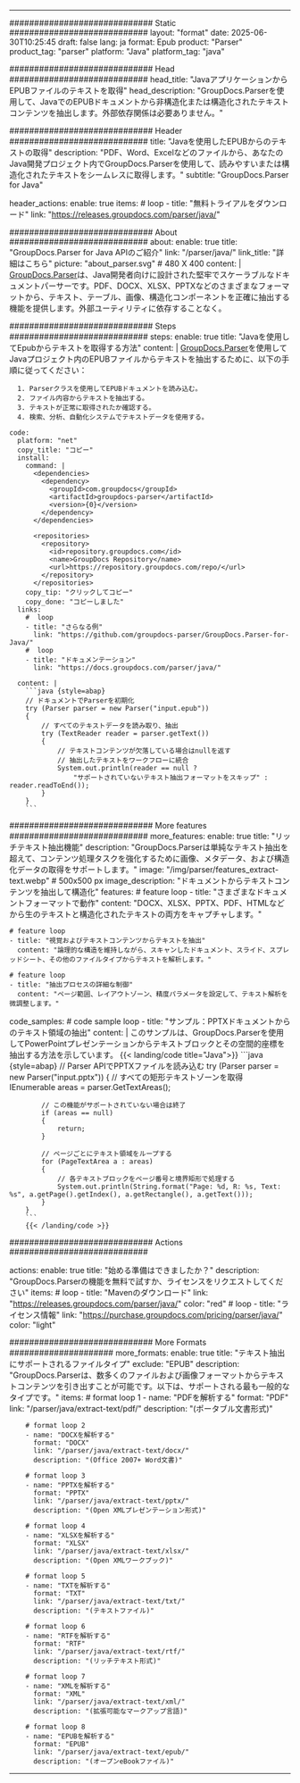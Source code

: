 


---
############################# Static ############################
layout: "format"
date:  2025-06-30T10:25:45
draft: false
lang: ja
format: Epub
product: "Parser"
product_tag: "parser"
platform: "Java"
platform_tag: "java"

############################# Head ############################
head_title: "JavaアプリケーションからEPUBファイルのテキストを取得"
head_description: "GroupDocs.Parserを使用して、JavaでのEPUBドキュメントから非構造化または構造化されたテキストコンテンツを抽出します。外部依存関係は必要ありません。"

############################# Header ############################
title: "Javaを使用したEPUBからのテキストの取得" 
description: "PDF、Word、Excelなどのファイルから、あなたのJava開発プロジェクト内でGroupDocs.Parserを使用して、読みやすいまたは構造化されたテキストをシームレスに取得します。"
subtitle: "GroupDocs.Parser for Java" 

header_actions:
  enable: true
  items:
    #  loop
    - title: "無料トライアルをダウンロード"
      link: "https://releases.groupdocs.com/parser/java/"
      
############################# About ############################
about:
    enable: true
    title: "GroupDocs.Parser for Java APIのご紹介"
    link: "/parser/java/"
    link_title: "詳細はこちら"
    picture: "about_parser.svg" # 480 X 400
    content: |
       [GroupDocs.Parser](/parser/java/)は、Java開発者向けに設計された堅牢でスケーラブルなドキュメントパーサーです。PDF、DOCX、XLSX、PPTXなどのさまざまなフォーマットから、テキスト、テーブル、画像、構造化コンポーネントを正確に抽出する機能を提供します。外部ユーティリティに依存することなく。

############################# Steps ############################
steps:
    enable: true
    title: "Javaを使用してEpubからテキストを取得する方法"
    content: |
      [GroupDocs.Parser](/parser/java/)を使用してJavaプロジェクト内のEPUBファイルからテキストを抽出するために、以下の手順に従ってください：
      
      1. Parserクラスを使用してEPUBドキュメントを読み込む。
      2. ファイル内容からテキストを抽出する。
      3. テキストが正常に取得されたか確認する。
      4. 検索、分析、自動化システムでテキストデータを使用する。
   
    code:
      platform: "net"
      copy_title: "コピー"
      install:
        command: |
          <dependencies>
            <dependency>
              <groupId>com.groupdocs</groupId>
              <artifactId>groupdocs-parser</artifactId>
              <version>{0}</version>
            </dependency>
          </dependencies>

          <repositories>
            <repository>
              <id>repository.groupdocs.com</id>
              <name>GroupDocs Repository</name>
              <url>https://repository.groupdocs.com/repo/</url>
            </repository>
          </repositories>
        copy_tip: "クリックしてコピー"
        copy_done: "コピーしました"
      links:
        #  loop
        - title: "さらなる例"
          link: "https://github.com/groupdocs-parser/GroupDocs.Parser-for-Java/"
        #  loop
        - title: "ドキュメンテーション"
          link: "https://docs.groupdocs.com/parser/java/"
          
      content: |
        ```java {style=abap}
        // ドキュメントでParserを初期化
        try (Parser parser = new Parser("input.epub"))
        {
            // すべてのテキストデータを読み取り、抽出
            try (TextReader reader = parser.getText())
            {
                // テキストコンテンツが欠落している場合はnullを返す
                // 抽出したテキストをワークフローに統合
                System.out.println(reader == null ? 
                    "サポートされていないテキスト抽出フォーマットをスキップ" : reader.readToEnd());
            }
        }
        ```            

############################# More features ############################
more_features:
  enable: true
  title: "リッチテキスト抽出機能"
  description: "GroupDocs.Parserは単純なテキスト抽出を超えて、コンテンツ処理タスクを強化するために画像、メタデータ、および構造化データの取得をサポートします。"
  image: "/img/parser/features_extract-text.webp" # 500x500 px
  image_description: "ドキュメントからテキストコンテンツを抽出して構造化"
  features:
    # feature loop
    - title: "さまざまなドキュメントフォーマットで動作"
      content: "DOCX、XLSX、PPTX、PDF、HTMLなどから生のテキストと構造化されたテキストの両方をキャプチャします。"

    # feature loop
    - title: "視覚およびテキストコンテンツからテキストを抽出"
      content: "論理的な構造を維持しながら、スキャンしたドキュメント、スライド、スプレッドシート、その他のファイルタイプからテキストを解析します。"

    # feature loop
    - title: "抽出プロセスの詳細な制御"
      content: "ページ範囲、レイアウトゾーン、精度パラメータを設定して、テキスト解析を微調整します。"
      
  code_samples:
    # code sample loop
    - title: "サンプル：PPTXドキュメントからのテキスト領域の抽出"
      content: |
        このサンプルは、GroupDocs.Parserを使用してPowerPointプレゼンテーションからテキストブロックとその空間的座標を抽出する方法を示しています。
        {{< landing/code title="Java">}}
        ```java {style=abap}
        //  Parser APIでPPTXファイルを読み込む
        try (Parser parser = new Parser("input.pptx"))
        {
            // すべての矩形テキストゾーンを取得
            IEnumerable<PageTextArea> areas = parser.GetTextAreas();

            // この機能がサポートされていない場合は終了
            if (areas == null)
            {
                return;
            }

            // ページごとにテキスト領域をループする
            for (PageTextArea a : areas)
            {
                // 各テキストブロックをページ番号と境界矩形で処理する
                System.out.println(String.format("Page: %d, R: %s, Text: %s", a.getPage().getIndex(), a.getRectangle(), a.getText()));
            }
        }
        ```
        {{< /landing/code >}}


############################# Actions ############################

actions:
  enable: true
  title: "始める準備はできましたか？"
  description: "GroupDocs.Parserの機能を無料で試すか、ライセンスをリクエストしてください"
  items:
    #  loop
    - title: "Mavenのダウンロード"
      link: "https://releases.groupdocs.com/parser/java/"
      color: "red"
        #  loop
    - title: "ライセンス情報"
      link: "https://purchase.groupdocs.com/pricing/parser/java/"
      color: "light"


############################# More Formats #####################
more_formats:
    enable: true
    title: "テキスト抽出にサポートされるファイルタイプ"
    exclude: "EPUB"
    description: "GroupDocs.Parserは、数多くのファイルおよび画像フォーマットからテキストコンテンツを引き出すことが可能です。以下は、サポートされる最も一般的なタイプです。"
    items: 
        # format loop 1
        - name: "PDFを解析する"
          format: "PDF"
          link: "/parser/java/extract-text/pdf/"
          description: "(ポータブル文書形式)"
          
        # format loop 2
        - name: "DOCXを解析する"
          format: "DOCX"
          link: "/parser/java/extract-text/docx/"
          description: "(Office 2007+ Word文書)"
          
        # format loop 3
        - name: "PPTXを解析する"
          format: "PPTX"
          link: "/parser/java/extract-text/pptx/"
          description: "(Open XMLプレゼンテーション形式)"
          
        # format loop 4
        - name: "XLSXを解析する"
          format: "XLSX"
          link: "/parser/java/extract-text/xlsx/"
          description: "(Open XMLワークブック)"
          
        # format loop 5
        - name: "TXTを解析する"
          format: "TXT"
          link: "/parser/java/extract-text/txt/"
          description: "(テキストファイル)"
          
        # format loop 6
        - name: "RTFを解析する"
          format: "RTF"
          link: "/parser/java/extract-text/rtf/"
          description: "(リッチテキスト形式)"
          
        # format loop 7
        - name: "XMLを解析する"
          format: "XML"
          link: "/parser/java/extract-text/xml/"
          description: "(拡張可能なマークアップ言語)"
          
        # format loop 8
        - name: "EPUBを解析する"
          format: "EPUB"
          link: "/parser/java/extract-text/epub/"
          description: "(オープンeBookファイル)"
         
          

---